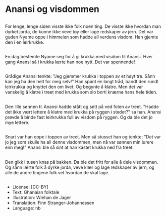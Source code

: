 # Anansi og visdommen

##
For lenge, lenge siden visste ikke folk noen ting. De visste ikke hvordan man dyrket jorda, de kunne ikke veve tøy eller lage redskaper av jern. Det var guden Nyame oppe i himmelen som hadde all verdens visdom. Han gjemte den i en leirkrukke.

##
En dag bestemte Nyame seg for å gi krukka med visdom til Anansi. Hver gang Anansi så i krukka lærte han noe nytt. Det var spennende!

##
Grådige Anansi tenkte: "Jeg gjemmer krukka i toppen av et høyt tre. Sånn kan jeg ha den helt for meg selv!" Han spant en langt tråd, bandt den rundt leirkrukka og knyttet den om livet. Og begynte å klatre. Men det var vanskelig å klatre i treet med krukka som slo borti knærne hans hele tiden.

##
Den lille sønnen til Anansi hadde stått og sett på ved foten av treet. "Hadde det ikke vært lettere å klatre med krukka på ryggen i stedet?" sa han. Anansi prøvde å binde fast leirkrukka full av visdom på ryggen. Og da ble det jo mye lettere.

##
Snart var han oppe i toppen av treet. Men så stusset han og tenkte: "Det var jo jeg som skulle ha all denne visdommen, men nå var sønnen min lurere enn meg!" Anansi ble så sint at han kastet krukka ned fra treet.

##
Den gikk i tusen knas på bakken. Da ble det fritt for alle å dele visdommen. Og sånn lærte folk å dyrke jorda, veve klær og lage redskaper av jern, og alle de andre tingene folk vet hvordan de skal lage.

##
* License: [CC-BY]
* Text: Ghanaian folktale
* Illustration: Wiehan de Jager
* Translation: Finn Stranger-Johannessen
* Language: nb

